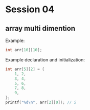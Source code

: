 # Session 04

## array multi dimention

Example:
```c++
int arr[10][10];
```

Example declaration and initialization:
```c++
int arr[5][2] = {
    1, 2,
    3, 4,
    5, 6,
    7, 8,
    9, 
};
printf("%d\n", arr[2][0]); // 5
```